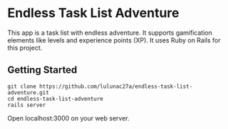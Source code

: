 # Endless Task List Adventure

This app is a task list with endless adventure. It supports gamification elements like levels and experience points (XP). It uses Ruby on Rails for this project.

## Getting Started

```
git clone https://github.com/lulunac27a/endless-task-list-adventure.git
cd endless-task-list-adventure
rails server
```

Open localhost:3000 on your web server.